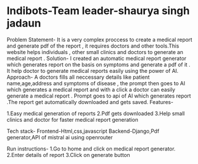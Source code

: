 # Indibots-Team leader-shaurya singh jadaun
Problem Statement-
It is a very complex proccess to create a medical report and generate pdf of the report , it requires doctors and other tools.This website helps individuals , other small clinics and doctors to generate an medical report .
Solution-
I created an automatic medical report generator which generates report on the basis on symptoms and generate a pdf of it . It help doctor to generate medical reports easily using the power of AI.
Approach-
A doctors fills all neccessary details like patient name,age,address and symptoms of disease , the prompt then goes to AI which generates a medical report and with a click a doctor can easily generate a medical report . Prompt goes to api of AI which generates report .The report get automatically downloaded and gets saved. 
Features- 

1.Easy medical generation of reports
2.Pdf gets downloaded
3.Help small clinics and doctor for faster medical report generation

Tech stack-
Frontend-Html,css,javascript
Backend-Django,Pdf generator,API of mistral ai using openrouter

Run instructions-
1.Go to home and click on medical report generator.
2.Enter details of report
3.Click on generate button
